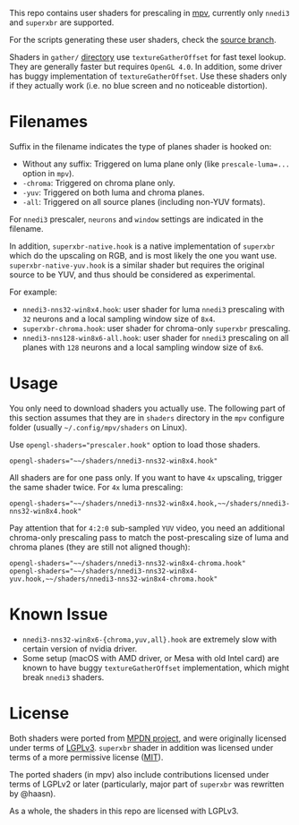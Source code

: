 This repo contains user shaders for prescaling in [mpv](https://mpv.io/),
currently only `nnedi3` and `superxbr` are supported.

For the scripts generating these user shaders, check the [source
branch](https://github.com/bjin/mpv-prescalers/tree/source).

Shaders in `gather/` [directory](https://github.com/bjin/mpv-prescalers/tree/master/gather)
use `textureGatherOffset` for fast texel lookup. They are generally faster but requires `OpenGL 4.0`.
In addition, some driver has buggy implementation of `textureGatherOffset`.
Use these shaders only if they actually work (i.e. no blue screen and no noticeable distortion).

# Filenames

Suffix in the filename indicates the type of planes shader is hooked on:

* Without any suffix: Triggered on luma plane only (like `prescale-luma=...` option in `mpv`).
* `-chroma`: Triggered on chroma plane only.
* `-yuv`: Triggered on both luma and chroma planes.
* `-all`: Triggered on all source planes (including non-YUV formats).

For `nnedi3` prescaler, `neurons` and `window` settings are indicated in the
filename.

In addition, `superxbr-native.hook` is a native implementation of `superxbr`
which do the upscaling on RGB, and is most likely the one you want use.
`superxbr-native-yuv.hook` is a similar shader but requires the original source
to be YUV, and thus should be considered as experimental.

For example:
* `nnedi3-nns32-win8x4.hook`: user shader for luma `nnedi3` prescaling with `32`
  neurons and a local sampling window size of `8x4`.
* `superxbr-chroma.hook`: user shader for chroma-only `superxbr` prescaling.
* `nnedi3-nns128-win8x6-all.hook`: user shader for `nnedi3` prescaling on all
   planes with `128` neurons and a local sampling window size of `8x6`.

# Usage

You only need to download shaders you actually use. The following part of this
section assumes that they are in `shaders` directory in the `mpv` configure
folder (usually `~/.config/mpv/shaders` on Linux).

Use `opengl-shaders="prescaler.hook"` option to load those shaders.

```
opengl-shaders="~~/shaders/nnedi3-nns32-win8x4.hook"
```

All shaders are for one pass only. If you want to have `4x` upscaling, trigger
the same shader twice. For `4x` luma prescaling:

```
opengl-shaders="~~/shaders/nnedi3-nns32-win8x4.hook,~~/shaders/nnedi3-nns32-win8x4.hook"
```

Pay attention that for `4:2:0` sub-sampled `YUV` video, you need an additional
chroma-only prescaling pass to match the post-prescaling size of luma and
chroma planes (they are still not aligned though):

```
opengl-shaders="~~/shaders/nnedi3-nns32-win8x4-chroma.hook"
opengl-shaders="~~/shaders/nnedi3-nns32-win8x4-yuv.hook,~~/shaders/nnedi3-nns32-win8x4-chroma.hook"
```

# Known Issue

* `nnedi3-nns32-win8x6-{chroma,yuv,all}.hook` are extremely slow with certain
  version of nvidia driver.
* Some setup (macOS with AMD driver, or Mesa with old Intel card) are known to
  have buggy `textureGatherOffset` implementation, which might break `nnedi3`
  shaders.

# License

Both shaders were ported from [MPDN
project](https://github.com/zachsaw/MPDN_Extensions), and were originally
licensed under terms of [LGPLv3](https://www.gnu.org/licenses/lgpl-3.0.en.html).
`superxbr` shader in addition was licensed under terms of a more permissive
license ([MIT](https://opensource.org/licenses/MIT)).

The ported shaders (in mpv) also include contributions licensed under terms of
LGPLv2 or later (particularly, major part of `superxbr` was rewritten by
@haasn).

As a whole, the shaders in this repo are licensed with LGPLv3.
